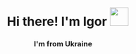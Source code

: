 <h1 align="center"> Hi there! I'm Igor <img src="https://github.com/blackcater/blackcater/raw/main/images/Hi.gif" height="42"/></h1>
<h3 align="center"> I'm from Ukraine <img src="[https://camo.githubusercontent.com/0aa6041fb0691d3d7384a9bf91dbd4b456fb5cfa21e3c537e395493d829d0064/68747470733a2f2f75706c6f61642e77696b696d656469612e6f72672f77696b6970656469612f636f6d6d6f6e732f342f34392f466c61675f6f665f556b7261696e652e737667](https://www.google.com/url?sa=i&url=https%3A%2F%2Fopetajatemaja.ee%2Fopetajakoolitused%2Fgruppa-podderzki-i-obmena-opytom-ukr%2F&psig=AOvVaw0cuJ2OQ-vG0d_SIKI_qguL&ust=1678886014198000&source=images&cd=vfe&ved=0CBAQjRxqFwoTCLDti_a_2_0CFQAAAAAdAAAAABAE)" height="17"/></h3>


<!--
**rewmen/rewmen** is a ✨ _special_ ✨ repository because its `README.md` (this file) appears on your GitHub profile.

Here are some ideas to get you started:

- 🔭 I’m currently working on ...
- 🌱 I’m currently learning ...
- 👯 I’m looking to collaborate on ...
- 🤔 I’m looking for help with ...
- 💬 Ask me about ...
- 📫 How to reach me: ...
- 😄 Pronouns: ...
- ⚡ Fun fact: ...
-->
